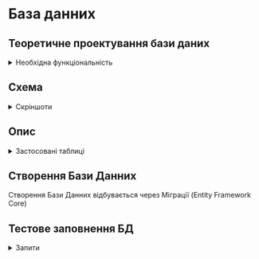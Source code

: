 # База данних


## **Теоретичне проектування бази даних**
<details>
<summary>Необхідна функціональність</summary>


1. Список контактів.

2. Список клієнтів:
	- Приватні особи
	- Підприємства

3. Список клієнтів на постійному відвідуванні:
	- Об'єкт
	- Кількість відвідувань на місяць
	- Дати минулих відвідувань
	- Нотатки

4. Список дзвінків:
	- Контакт
	- Результат розмови

5. Список Запланованих дзвінків

6. Список бригад
	- бригади
 	- працівники бригад
  	- куратор бригади

8. План на місяць (місяці)
	- Планових відвідуваннь
	- Обробок
</details>

## **Схема**
<details>
<summary>Скріншоти</summary>

![image](https://github.com/user-attachments/assets/b2acd2b5-6a09-4c0e-9da7-2d9882b94bed)
![image](https://github.com/user-attachments/assets/a6f38bb7-8317-4944-969b-55c81e389727)
![image](https://github.com/user-attachments/assets/771381f0-71d4-4202-9553-fb28e449311c)



</details>

## **Опис**
<details>
<summary>Застосовані таблиці</summary>

### **Contacts**
_Контаки - всі люди з якими буде працювати программа
	- Клієнти
 	- Працівники юридичних осіб
 	- Працівники
  	- Куратори_

### **PhoneNumbers**
_Номера телефонів клієнтів
(окрема таблиця на випадок декількох номерів у однієї особи)_

### **Calls**
_Дзвінки які здійснюються та повинні бути записані до программи_

### **CallResultTypes**
_Типи результатів дзвінків_

### **CallTypes**
_Типи дзвінків (вхідні та вихідні)_

### **PlannedCalls**
_Заплановані або перенесені дзвінки_

### **NaturalPerson**
_Фізична особо - замовник_

### **LegalPerson**
_Юридична особа замовник_

### **TaxSystem**
_Тип опадткування
	- Загальна система
	- Єдиний податок ІІ група
	- Єдиний податок ІІІ група_

### **Position**
_Посада особи (контакту) у Юридичної особи_

### **PlanedWork**
_Планові роботи та кількість відвідувань на місяць_

### **PlanetVisit**
_Плановий візит_

### **Brigade**
_Бригада_

### **Workes**
_Співробітники (куратори та оператори)_

</details>


## **Створення Бази Данних**
Створення Бази Данних відбувається через Міграції (Entity Framework Core)


## **Тестове заповнення БД**
<details>
<summary>Запити</summary>

### **Статуси контактів**
```
INSERT INTO `contactstatus` (`id`, `StatusName`, `StatusColor`) VALUES
(1, 'Працівник', '#65CBC4'),
(2, 'Постійний клієнт', '#A5DB74'),
(3, 'Лід', '#F68D93');
```

### **Контакти**
```
INSERT INTO `contacts` (`id`, `contactstatus_id`, `pib`, `email`, `notes`) VALUES
(1, 1, 'Іван Іваненко', 'ivan.ivanenko@example.com', ''),
(2, 1, 'Петро Петренко', 'petro.petrenko@example.com', ''),
(3, 3, 'Олена Шевченко Анатоліївна ', 'olena.shevchenko@example.com', ''),
(4, 1, 'Марія Горобець', 'mariya.horobets@example.com', ''),
(5, 2, 'Оксана Бойко', 'oksana.boyko@example.com', ''),
(6, 3, 'Андрій Лисенко', 'andriy.lysenko@example.com', ''),
(7, 1, 'Сергій Коваленко Андрійович', 'serhiy.kovalenko@example.com', ''),
(8, 2, 'Надія Бондар', 'nadia.bondar@example.com', ''),
(9, 3, 'Юлія Кравець', 'yulia.kravets@example.com', ''),
(10, 1, 'Володимир Мороз', 'volodymyr.moroz@example.com', ''),
(11, 2, 'Наталія Гриценко', 'natalia.hrytsenko@example.com', ''),
(12, 2, 'Олександр Тимошенко', 'oleksandr.tymoshenko@example.com', ''),
(13, 1, 'Віктор Мельник', 'viktor.melnyk@example.com', ''),
(14, 1, 'Тетяна Ковальчук', 'tetiana.kovalchuk@example.com', ''),
(15, 2, 'Ірина Федорук', 'iryna.fedoruk@example.com', ''),
(16, 1, 'Микола Сидоренко Васильович', 'mykola.sydorenko@example.com', ''),
(17, 1, 'Галина Савченко', 'halyna.savchenko@example.com', ''),
(18, 3, 'Олег Павленко', 'oleh.pavlenko@example.com', ''),
(19, 1, 'Дмитро Заєць', 'dmytro.zayats@example.com', ''),
(20, 2, 'Катерина Довженко', 'kateryna.dovzhenko@example.com', ''),
(21, 2, 'Артем Олексійович Гончаренко', 'artem.goncharenko@example.com', 'Часто купає хатинки від тарганів'),
(22, 3, 'Іван Петрович Сидоренко', 'ivan.sydorenko@gmail.com', ''),
(23, 1, 'Олена Сергіївна Мельник', 'olena.melnyk@yahoo.com', ''),
(26, 2, 'Катерина Іванівна Левченко', 'kateryna.levchenko@ukr.net', ''),
(27, 1, 'Світлана Черненко Іванівна', 'svitlana.chernenko@example.com', ''),
(28, 3, 'Ганна Климчук Олександрівна', 'hanna.klymchuk@example.com', ''),
(29, 1, 'Михайло Рибак Дмитрович', 'mykhailo.rybak@example.com', ''),
(30, 3, 'Валентина Коломієць Михайлівна', '', ''),
(31, 2, 'Максим Кравченко Сергійович', '', ''),
(32, 3, 'Юлія Кравець Вікторівна', '', '');
```

### **Номера телефонів**
```
INSERT INTO `phonenumber` (`phone_number`, `contact_id`) VALUES
('+380501234567', 1),
('+380671234567', 2),
('+380931234567', 2),
('+380631234567', 3),
('+380991234567', 4),
('+380681234567', 5),
('+380501234568', 6),
('+380671234568', 7),
('+380931234568', 8),
('+380631234568', 9),
('+380991234568', 10),
('+380681234568', 11),
('+380501234569', 12),
('+380671234569', 12),
('+380931234569', 13),
('+380631234569', 14),
('+380663743677', 14),
('+380991234569', 15),
('+380681234569', 16),
('+380501234570', 17),
('+380631234570', 18),
('+380671234570', 18),
('+380991234570', 19),
('+380501234571', 20),
('+380681234570', 20),
('+380663433323', 21),
('+380663433333', 21),
('+380991234579', 21),
('+380378537589', 22),
('+380691234567', 22),
('+380633456789', 23),
('+380991234574', 26),
('+380503518562', 27),
('+380668923592', 28),
('+380934572802', 29),
('+380503192042', 30),
('+380503278678', 31),
('+380668477438', 32);
```

### **Результати дзвінків**
```
INSERT INTO `callresulttypes` (`id`, `name`) VALUES
(1, 'Без відповіді'),
(2, 'Передзвонити піздніше'),
(3, 'Скинути комерційну пропозицію'),
(4, 'Замовлення'),
(5, 'Не цікавить');
```

### **Типи дзвінків**
```
INSERT INTO `calltypes` (`id`, `name`) VALUES
(1, 'Вхідний дзвінок'),
(2, 'Вихідний дзвінок');
```

### **Дзвінки**
```
INSERT INTO `calls` (`id`, `call_type_id`, `contact_id`, `date_time`, `call_result_type_id`, `comment`) VALUES
(23, 1, 8, '2024-06-10 15:50:00', 2, ''),
(24, 2, 12, '2024-06-15 11:45:00', 2, ''),
(25, 2, 6, '2024-06-22 10:55:00', 1, ''),
(26, 2, 3, '2024-06-30 10:10:00', 1, ''),
(27, 1, 2, '2024-08-19 12:41:13', 3, ''),
(28, 1, 19, '2024-07-12 13:20:00', 5, ''),
(29, 1, 7, '2024-07-20 14:30:00', 4, ''),
(30, 2, 14, '2024-07-25 12:35:00', 3, ''),
(31, 1, 20, '2024-07-29 16:00:00', 5, ''),
(32, 2, 10, '2024-08-12 14:14:52', 3, ''),
(33, 2, 6, '2024-08-12 14:22:27', 3, ''),
(34, 2, 12, '2024-08-12 14:25:58', 2, ''),
(35, 1, 12, '2024-08-19 15:10:19', 5, '');
```

### **Запланованні дзвінки**
```
INSERT INTO `plannedcalls` (`id`, `contact_id`, `date`, `time`, `goal`) VALUES
(3, 3, '2024-08-25', '09:00:00', 'Planning the logistics for the upcoming company event, including venue selection, catering options, and attendee coordination to ensure a smooth and successful event.'),
(4, 19, '2024-09-10', '11:15:00', 'Discussing the current financial performance of the company, identifying areas for improvement, and strategizing on cost-saving measures to enhance profitability.'),
(5, 8, '2024-09-20', '13:30:00', 'Brainstorming ideas for the new advertising campaign, focusing on innovative approaches to reach our target audience and increase brand awareness.'),
(7, 5, '2024-10-05', '10:45:00', 'Discussing the integration of new technology solutions to improve operational efficiency and streamline business processes, while also addressing any potential implementation challenges.'),
(8, 1, '2024-10-15', '14:15:00', 'Reviewing the customer feedback received over the past quarter and developing action plans to address common concerns and enhance overall customer satisfaction.'),
(18, 9, '2024-08-20', NULL, '');
```

### **Типи систем оподаткування**
```
INSERT INTO `taxsystems` (`id`, `name`) VALUES
(1, 'Загальна система'),
(2, 'Єдиний податок ІІ гр'),
(3, 'Єдиний податок ІІІ г');
```

### **Фізичні особи**
```
INSERT INTO naturalpersons (contact_id, ipn, address) VALUES
(1, '1234567890', 'Миколаїв, вулиця Соборна, 10'),
(2, '0987654321', 'Одесса, вулиця Дерибасівська, 5'),
(3, '1122334455', 'Южноукраїнськ, вулиця Леніна, 8'),
(4, '5566778899', 'Первомайськ, вулиця Центральна, 12'),
(5, '2233445566', 'Вознесенськ, вулиця Миру, 7'),
(6, '3344556677', 'Нова-Одеса, вулиця Шевченка, 3'),
(7, '4455667788', 'Миколаїв, вулиця Грушевського, 15'),
(8, '5566778899', 'Одесса, вулиця Преображенська, 22'),
(9, '6677889900', 'Южноукраїнськ, вулиця Кірова, 18'),
(10, '7788990011', 'Первомайськ, вулиця Квіткова, 5');
```

### **Юридичні особи**
```
INSERT INTO legalpersons (id, name, edrpou, taxsystem_id, pdv, current_account, address, email) VALUES
(1, 'ТОВ "Престиж"', '12345678', 1, 1, 'UA123456789012345678901234567', 'Миколаїв, вулиця Центральна, 12', 'prestige@company.ua'),
(2, 'ТОВ "Будівельник"', '23456789', 2, 0, 'UA234567890123456789012345678', 'Одесса, вулиця Дерибасівська, 15', 'builder@company.ua'),
(3, 'ТОВ "Агро-Трейд"', '34567890', 3, 1, 'UA345678901234567890123456789', 'Южноукраїнськ, вулиця Леніна, 10', 'agrotrade@company.ua'),
(4, 'ТОВ "Логістика"', '45678901', 1, 0, 'UA456789012345678901234567890', 'Первомайськ, вулиця Миру, 7', 'logistics@company.ua'),
(5, 'ТОВ "Техно"', '56789012', 2, 1, 'UA567890123456789012345678901', 'Вознесенськ, вулиця Грушевського, 3', 'techno@company.ua'),
(6, 'ТОВ "Енергія"', '67890123', 3, 1, 'UA678901234567890123456789012', 'Нова-Одеса, вулиця Шевченка, 5', 'energy@company.ua'),
(7, 'ТОВ "Автодор"', '78901234', 1, 0, 'UA789012345678901234567890123', 'Миколаїв, вулиця Соборна, 20', 'autodor@company.ua'),
(8, 'ТОВ "Медікс"', '89012345', 2, 1, 'UA890123456789012345678901234', 'Одесса, вулиця Преображенська, 18', 'medics@company.ua'),
(9, 'ТОВ "Фарма-Трейд"', '90123456', 3, 0, 'UA901234567890123456789012345', 'Южноукраїнськ, вулиця Кірова, 11', 'pharmatrade@company.ua'),
(10, 'ТОВ "Комфорт"', '01234567', 1, 1, 'UA012345678901234567890123456', 'Первомайськ, вулиця Квіткова, 9', 'comfort@company.ua'),
(11, 'ТОВ "Агросоюз"', '09876543', 2, 0, 'UA098765432109876543210987654', 'Вознесенськ, вулиця Миру, 14', 'agrosoyuz@company.ua'),
(12, 'ТОВ "Електромонтаж"', '98765432', 3, 1, 'UA987654321098765432109876543', 'Нова-Одеса, вулиця Шевченка, 1', 'elektromontazh@company.ua'),
(13, 'ТОВ "Укрбуд"', '87654321', 1, 1, 'UA876543210987654321098765432', 'Миколаїв, вулиця Грушевського, 25', 'ukrbud@company.ua'),
(14, 'ТОВ "Сантех"', '76543210', 2, 0, 'UA765432109876543210987654321', 'Одесса, вулиця Дерибасівська, 30', 'santeh@company.ua'),
(15, 'ТОВ "Будпостач"', '65432109', 3, 1, 'UA654321098765432109876543210', 'Южноукраїнськ, вулиця Леніна, 17', 'budpostach@company.ua');

```

### **Посади**
```
INSERT INTO positions (contact_id, legalperson_id, priority_contact, position) VALUES
(10, 1, 1, 'Директор'),
(11, 2, 1, 'Керівник'),
(12, 3, 1, 'Бухгалтер'),
(13, 4, 1, 'Директор'),
(14, 5, 1, 'Керівник'),
(15, 6, 1, 'Бухгалтер'),
(16, 7, 1, 'Директор'),
(17, 8, 1, 'Керівник'),
(18, 9, 1, 'Бухгалтер'),
(19, 10, 1, 'Директор');

```


</details>
